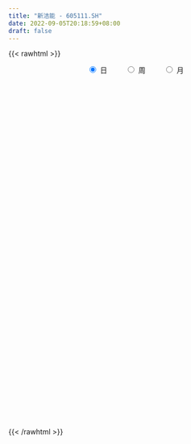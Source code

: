 ```yaml
---
title: "新洁能 - 605111.SH"
date: 2022-09-05T20:18:59+08:00
draft: false
---
```

{{< rawhtml >}}
    <div style="text-align: center">
        <label style="padding: 1rem;"><input style="margin-right: .5rem" type="radio" name="period" value="D" checked onclick="period_change(this)">日</label>
        <label style="padding: 1rem;"><input style="margin-right: .5rem" type="radio" name="period" value="W" onclick="period_change(this)">周</label>
        <label style="padding: 1rem;"><input style="margin-right: .5rem" type="radio" name="period" value="M" onclick="period_change(this)">月</label>
    </div>
    <div id="chart" style="height: 700px;"></div> 
    <script type="text/javascript">
        const D_v = [1394.27,488.64,769.06,1837.43,1156.37,618.21,731.21,958.33,4971.28,712.19,642.15,555.14,679.67,1193.16,2507.74,24984.87,192154.94,93734.03,70463.22,76057.37,78520.82,77030.81,67902.11,60033.02,26879.42,105448.86,82855.28,55763.45,65167.06,56214.68,52131.6,40008.11,42685.88,27703.66,31314.03,44266.88,72438.04,52317.55,43997.85,56283.05,46647.27,45146.89,50600.01,31939.88,34027.41,38158.31,27787.28,41816.94,41681.73,50912.57,46320.35,41807.05,40045.93,44243.85,35791.19,27702.72,24316.43,27721.51,42583.67,31237.53,39017.49,39139.09,28339.24,24911.3,34542.35,36298.87,22429.33,21358.47,30720.16,33908.38,27044.17,26778.52,37001.32,33318.74,37089.76,21669.49,30871.4,33786.0,24855.45,21185.1,17578.55,13419.21,13511.35,9724.78,22026.55,29512.26,26777.6,17967.58,23960.78,23427.24,21323.3,17468.84,36991.81,36286.02,27062.86,31422.9,26473.18,25433.39,8606.55,51497.12,39758.87,45360.55,31241.96,31078.08,29248.84,19792.16,27256.49,26368.04,14984.89,15657.85,18430.33,18170.84,18965.78,15713.01,19364.45,16198.03,9697.64,13303.78,12526.81,26720.98,21034.0,25542.21,47456.92,41028.27,45830.87,32977.58,19016.5,28496.22,36520.18,18578.74,17550.28,19080.22,19921.79,29520.76,34863.87,32954.33,16351.22,22072.7,15049.86,23015.7,31722.29,19932.21,20222.07,33677.35,19647.35,22698.38,29261.0,31121.86,28834.19,31925.53,19778.56,39087.26,23737.32,23011.34,24090.69,28945.67,26924.39,55042.44,41018.56,29563.25,32586.77,28911.82,20208.94,24400.13,34719.39,27168.0,20338.85,27751.29,37609.03,30032.56,91388.53,87650.69,99482.36,72974.07,61876.98,78638.44,65452.95,48279.03,52230.14,34341.15,62331.1,53266.55,38453.59,49119.55,58441.8,41094.39,51703.92,41802.66,48149.9,48390.64,42664.34,51501.18,47143.37,26587.09,40263.6,51674.79,50658.34,36250.16,43930.46,74725.47,63827.21,54780.17,62849.6,85462.02,61702.77,58605.01,36698.17,32968.13,35971.94,34085.28,24309.91,59315.0,49554.69,45156.25,40398.6,21543.41,25767.6,19097.2,23775.76,31789.2,24871.62,38696.97,31717.02,24526.9,23060.85,26834.49,19793.25,17954.38,14452.89,13796.2,12653.08,18434.32,26770.43,16898.82,16768.19,18087.35,12216.29,10704.0,9131.25,22423.99,16568.2,15020.2,12878.09,15269.3,49546.42,37410.27,31098.32,26175.78,15195.61,23527.74,43551.88,94298.75,56073.49,42378.6,35617.94,79055.95,52785.67,36757.49,29568.17,35213.67,44747.66,82453.42,91702.39,55811.59,70026.83,52291.61,49600.89,49955.15,46187.43,65539.55,66812.32,55063.79,51036.52,62563.27,64036.83,56424.1,58968.32,35186.43,74121.49,54129.91,32901.13,44773.54,51712.06,42080.71,30108.54,31686.26,30848.99,58440.45,48691.63,31974.67,37057.26,33426.87,25088.34,28334.1,23536.67,32479.41,24364.27,26571.48,36680.69,42195.88,29003.38,19345.89,18111.32,38712.6,28108.48,42090.23,35034.2,28171.73,24531.15,31654.33,29674.2,24379.54,38998.63,29398.2,61324.71,55812.83,46904.46,31975.16,25580.43,22510.77,41498.31,41338.85,36041.81,40294.93,29114.92,39524.71,52272.09,42128.18,32990.51,25908.36,24499.73,33955.41,26576.1,50355.82,29521.25,23437.45,74196.35,77244.79,60655.24,55777.04,37818.1,37459.09,34345.79,35779.64,47868.17,43945.36,79087.59,94954.61,79514.86,50650.57,31564.3,65513.93,82884.95,70165.78,36655.01,55375.97,48548.62,32392.36,57174.91,55326.84,35277.08,70926.27,44499.21,42831.3,31130.19,39601.05,37452.11,37023.7,38338.79,46076.43,36813.09,57324.39,49014.93,62514.86,53348.65,47513.08,48959.08,45268.25,38960.55,35519.47,53430.91,65508.34,71275.21,74250.21,53612.99,43644.1,92738.03,105374.39,83042.12,63488.13,65430.94,111652.37,94429.11,111658.13,79800.71,77700.18,93946.69,89889.51,82489.21,66180.48,63434.92,83691.23,85151.58,97650.45,124976.37,112632.35,80666.2,108506.91,97122.29,137103.73,119794.72,90035.24,102431.19,114745.79,125007.18,134936.81,93946.34,106653.38,140099.52,105423.46,124145.79,103583.89,102182.82,96891.83,92756.91,67131.09,84260.34,123155.99,200516.04,153334.3,91769.25,71070.82,73990.39,85734.86,66918.63,86107.77,62717.91,84858.72,87657.07,66135.44,45286.56,53321.01,120335.22,72987.27,73847.48,74589.84,79272.28,76901.11,97866.66,171056.5,110274.26,100487.16,77566.29,76979.15,53250.95,56645.6,71021.36,125655.84,65707.26,52859.29,36208.94,73229.39,69537.17,50495.44,50882.49,43011.2,67593.29,40430.12,35200.47,53288.67]
const D_histogram = [0.0,0.1831566952,0.4889625766,0.8749189501,1.3112216934,1.777471028,2.260800948,2.7537029978,3.2530366954,3.7585492909,4.2717971751,4.7966478078,5.3375498215,5.9003226813,6.4912901489,7.1173344831,7.7220677841,7.4377037225,6.4759627833,5.2235903626,4.771348581,3.3452176556,2.8716936341,3.092656809,3.8170710817,4.4070362434,3.8972641049,3.2718902285,2.3951687306,2.1423306053,1.6468961809,0.3094198496,-1.1922251168,-2.4677192349,-3.248180721,-3.5028467231,-2.8009909635,-2.2779573283,-0.8802750332,0.0268818231,0.3192330151,0.1738067299,0.3528070923,0.0248844066,-0.7880673409,-1.1969097653,-2.213455097,-1.9947737661,-1.4433917278,0.1760570896,-0.5687220487,-1.6439491543,-1.8878577833,-2.7008596606,-2.7981481257,-3.5202640071,-3.7859436723,-4.4896483281,-5.497357581,-6.5728197542,-6.1751961231,-5.4373139193,-5.1180821297,-4.7102192586,-3.3844238048,-3.355579716,-3.3555663045,-3.5395601374,-3.5467575574,-2.9943394522,-2.8389059794,-2.9161034761,-3.8872083703,-3.224767768,-2.0017034723,-0.9590545833,0.3839108717,0.408574194,0.061661637,-0.7458002982,-1.5311395079,-2.3032646073,-2.5746580323,-2.5810305631,-2.8924325078,-3.4391128835,-3.1535398278,-3.5104851694,-2.5292933742,-1.5144842692,-1.1346184461,0.2741437918,1.6566287392,2.7377118919,3.7679959155,4.1588399641,3.4609677822,2.3378719626,2.6604213431,3.9790581832,4.217755071,2.8154917983,0.9872285698,-1.048276054,-1.9686274044,-2.3970269403,-2.301535957,-2.667503353,-3.0932230016,-2.9762807574,-2.4821792433,-2.4171224162,-2.1951344745,-1.6204047246,-0.7846479259,-0.6652337368,-0.6134560384,-0.2894902282,-0.134162578,0.4436975684,0.4331177272,0.7699549164,2.0422279416,2.6890430691,3.5738827827,3.990509539,4.1254918777,3.8562296569,3.9541231001,3.7683063103,3.5098403257,2.9025113183,2.4833731362,1.524586594,1.4096614873,1.754988257,1.7674415498,1.5984838491,1.1359638009,0.7599904233,-0.1117374119,-0.67707436,-1.4110328051,-3.0169202181,-3.9142221849,-4.5660696442,-7.4094645662,-9.0916241707,-9.6581575476,-9.4003361943,-8.6983256768,-7.4291946945,-6.2071125783,-5.0759232584,-3.8809549071,-2.6730044102,-1.7840961172,-0.4918542645,0.27883094,0.9904559303,1.6542190641,1.8212009291,1.8260024344,1.9168300688,2.1386008821,2.0896253584,2.1265793368,2.2425170011,1.85495935,1.7843878069,2.3390696824,3.510339449,4.5334431212,5.2459131669,5.5669599157,6.3738586492,5.8725790721,5.0907475082,4.648105875,4.0254297863,4.449971122,3.6681999105,2.5465006931,1.9718382386,1.6374048622,1.1622935582,1.0596924225,0.4723971101,0.5382858353,0.2284067743,-0.4831528099,-1.3225599625,-2.2640050794,-2.7126483671,-2.4883071601,-1.9056771886,-1.3135780477,-1.061400686,-0.865877838,-0.6541524576,-1.5657087523,-1.6481162312,-0.6424338808,0.1350010458,-0.5046444739,-0.5402116606,-0.9739103605,-1.1267593411,-1.6284266496,-2.0883350187,-2.1466708846,-1.4246059888,-1.3539659982,-1.1644715408,-1.3404447133,-1.3547672203,-1.0941766383,-0.9041007165,-0.7265585317,-0.3437142144,0.0610933652,0.4053385049,0.4756744759,0.4557120465,0.0836843493,-0.4258818003,-1.1235212745,-1.4761600309,-1.560076169,-1.5703538628,-1.5699254302,-1.7123932796,-1.3401883627,-1.3427880359,-1.3205641919,-1.1054380504,-1.097250556,-1.0986338644,-1.0083511234,-0.4488717746,-0.3319909127,-0.0581889175,0.0719186153,0.136885706,0.7099673257,0.818093164,0.7185202506,0.4649063115,0.4039463491,0.6453407488,1.5949973425,2.7322208977,3.4087095281,3.5451410591,3.2429657102,3.5014061454,3.5868182149,3.2128933124,2.6686429677,1.9245740891,1.7771978906,2.5046318155,3.3817117162,3.8885536543,4.0908910728,3.7065540877,2.7875110869,2.2433201056,1.6849920938,1.8854307345,2.3953971472,2.2184017654,1.9411625056,2.7382213063,3.1446280109,3.7959092259,4.4710881347,4.451957443,4.5201040352,3.5275868722,2.5141415615,1.706006473,1.2871167672,0.6589731052,0.1640339859,-0.4611596859,-1.2069217631,-3.1638447792,-4.4318474169,-5.1946671212,-5.6726211227,-5.5639001809,-5.3127771241,-5.1540585609,-5.059403141,-5.1968047831,-5.3195708685,-5.1650766258,-4.5574352622,-3.5251394437,-2.8898753956,-2.3323433921,-1.8499959013,-1.9329811453,-1.694017353,-1.848412341,-2.300229933,-2.9669744346,-3.2385116477,-3.6108673864,-3.7327616895,-3.893372288,-3.4553266247,-3.1396040421,-2.0452167587,-1.2021637159,-0.3953613226,0.2611732137,0.537069281,0.6040120542,1.1956138548,1.3407627261,1.8457207317,1.6418645084,1.3759294605,0.6932397684,-0.5878747762,-0.425692056,-0.4576922708,-0.4185052718,-0.1954010348,0.2159681457,0.281024848,0.9105641475,1.2608618428,1.2266372589,2.1642118805,3.0722397291,3.6282624659,3.7494631144,3.865300453,3.8671674907,3.4708762558,2.6055942453,2.0473741805,1.6111227138,1.798926006,2.3237245278,2.2885677165,2.0407438337,1.3380270979,1.0144987912,1.5584883655,1.2995085237,0.8663074589,1.0045171763,0.4785550976,0.1224649933,-1.0213575318,-2.2788145643,-3.0469021682,-4.1439025701,-4.4694297129,-4.871283465,-4.9358970979,-5.1286861306,-5.2166441684,-5.0360478983,-5.0246259453,-4.8754513226,-4.8012934083,-4.0446829207,-3.0790306112,-1.6858101455,-1.0721156459,-0.4987459292,-0.0925285154,0.1431650118,-0.2806017116,-0.5083669139,-2.1598873643,-3.1795852175,-3.3322201647,-3.0827921531,-2.9352142577,-2.6023551299,-1.7992078333,-0.9205367384,0.0272401025,0.826271582,1.1787868906,1.9156700944,2.4114072866,3.0952960095,3.4304597963,3.903928804,3.8126119879,3.8254355097,3.404021348,2.8504889901,2.5110837006,2.2873255492,2.0978969131,2.1508376866,2.5426573482,2.5589492256,2.4091241729,1.7599593966,1.4302758885,1.3863354998,1.0471099857,0.8228284427,0.9076642539,1.1146388331,1.5073071036,1.7440940927,1.8661516294,2.1998466035,2.4854172795,2.5944689247,2.7082490252,2.2787017955,1.9190482835,1.2341383725,0.5182159938,0.0425661395,-0.1797906669,0.1330766529,0.8840467869,1.0832719955,0.6901888138,0.3852330783,0.4275908392,0.5197933685,0.5089460057,0.0685187522,-0.3297732576,-0.5523896402,-1.1267704353,-1.7421715946,-1.9641464334,-1.9585160166,-1.2553118979,-0.983619152,-1.0026863868,-0.9320391188,-0.8265231552,-0.962537568,-0.2444208914,0.405259972,0.692438799,0.7785336105,0.6327496332,0.1046832968,-0.1262817435,-0.3309417487,-0.2140701152,-0.3429256083,-0.502113541,-0.6446587042,-0.7742125077,-1.3184749747,-1.8920214776,-2.3410540633,-2.5408555816,-2.4545834043,-2.559352618,-2.509608642,-2.2711999952,-1.8778270506]
const D_fast = [0.0,0.2289458689,0.6569923945,1.2616785055,2.0257866722,2.9364037638,3.9849339209,5.16626172,6.4788545915,7.9240045097,9.5052016877,11.2292142723,13.1045037415,15.1423572715,17.3561472763,19.7615252314,22.2967754784,23.8718373474,24.529087104,24.582612274,25.3232076377,24.7333811262,24.9777805131,25.9719078903,27.6505899334,29.342314156,29.8068580437,29.9994567245,29.7215274091,30.0042719352,29.920561556,28.6604401871,26.8607389416,24.9683150148,23.3758083483,22.2454306655,22.2470386842,22.2005829874,23.3781965242,24.2920738362,24.664233282,24.5622586793,24.8294608147,24.5077592307,23.4977906479,22.7897207823,21.2198116763,20.9397995657,21.130333672,22.7937967618,21.9068371113,20.4206227172,19.7047496424,18.21653285,17.4197073533,15.8175254702,14.6053598869,12.7792431491,10.397194501,7.6785273892,6.5323519895,5.9109057135,4.9506169706,4.1809250271,4.6606145297,3.8505636895,3.0116855249,1.9428016577,1.0489148482,0.8527480904,0.2984550684,-0.5077682973,-2.4506752841,-2.5944266238,-1.8717881963,-1.068902953,0.3700402199,0.4968470907,0.1653499429,-0.8285620668,-1.9966861534,-3.3446274047,-4.2596853378,-4.9113155094,-5.945825581,-7.3522841775,-7.8550960788,-9.0896627128,-8.7407942612,-8.1046062235,-8.0083950119,-6.5310968261,-4.7344546938,-2.9689435681,-0.9966605657,0.433893474,0.6012632376,0.0626354086,1.0502901249,3.3636915108,4.6568271664,3.9584368433,2.3769807572,0.0794071199,-1.3331010817,-2.3607573526,-2.8406503586,-3.8734935928,-5.0725189918,-5.6996469369,-5.8260902337,-6.3653140106,-6.6921096875,-6.5224811188,-5.8828863016,-5.9297805467,-6.0313668579,-5.7797736048,-5.657986599,-4.9692020605,-4.8715024699,-4.3421765517,-2.5593465411,-1.2402706463,0.538039763,1.9522939041,3.1186492122,3.8134444057,4.8998686238,5.6561284116,6.2751225084,6.3934213306,6.5951264325,6.0174865388,6.254976804,7.0390506379,7.4933643182,7.7240275797,7.5454984817,7.35952271,6.4598605218,5.7252549838,4.6385383373,2.2784208698,0.4025633568,-1.3908015136,-6.0865625771,-10.0416282243,-13.022700988,-15.1149636834,-16.5875345851,-17.1757022764,-17.5053983048,-17.6431897994,-17.418460175,-16.8787607806,-16.4358765169,-15.2665982303,-14.4262052908,-13.4669663179,-12.3896484181,-11.7673663209,-11.3060642069,-10.7360290554,-9.9796080215,-9.5061772056,-8.937578393,-8.2610114784,-8.184829292,-7.8093038834,-6.6698545873,-4.6209999584,-2.464535506,-0.4405871686,1.2721995593,3.672562955,4.6394281459,5.1302834591,5.8496682947,6.2333496525,7.7703837687,7.9056625348,7.4205884907,7.3388855959,7.413803435,7.2292655206,7.3915874905,6.9223914556,7.1228516397,6.8700742723,6.0377264856,4.8676793424,3.3602329556,2.2334275761,1.8356919931,1.9419026674,2.2056072964,2.1924344866,2.1714878752,2.2196751411,0.9166916584,0.4222551217,1.2673290018,2.0785141899,1.3127075517,1.1420874499,0.4649111599,0.030372344,-0.8784016269,-1.8603937507,-2.4553973377,-2.0894839391,-2.357335448,-2.4589588758,-2.9700432266,-3.3230575388,-3.3360111163,-3.3719603737,-3.3760578218,-3.079142058,-2.6590611371,-2.2134813713,-2.0242267813,-1.930261199,-2.2813678089,-2.8974044086,-3.8759242014,-4.5976029656,-5.0715381459,-5.4744043054,-5.8664572304,-6.4370233997,-6.3998655734,-6.7381622556,-7.0460794596,-7.1073128307,-7.3734379753,-7.6494797497,-7.8112847896,-7.3640233845,-7.3301402507,-7.0708854849,-6.9227982982,-6.823609781,-6.0730363299,-5.7603872006,-5.6803300514,-5.8177174126,-5.7776907878,-5.3749612009,-4.0265552716,-2.2062764919,-0.6776104795,0.3451063163,0.8536723949,1.9874643665,2.9695809897,3.3988794154,3.5217898125,3.2588644563,3.5557877304,4.9093796092,6.6318874389,8.1108677905,9.3359279772,9.8782295141,9.656064285,9.6727033301,9.5356233418,10.2074196661,11.3162353656,11.6938404252,11.9018917918,13.383505919,14.5760696264,16.1763281479,17.9692790904,19.0631377594,20.2613103604,20.1506899154,19.7657799951,19.3841465249,19.2870360108,18.8236356251,18.3697050024,17.629221409,16.5817288911,13.8338446802,11.4578801882,9.3963937037,7.5002844215,6.2180303181,5.1409590939,4.0111630168,2.8409676514,1.4043648136,-0.0482939889,-1.1850689026,-1.7167863547,-1.5657753971,-1.6529801979,-1.6785340424,-1.658685527,-2.2249160573,-2.4094566032,-3.0259546764,-4.0528297517,-5.461317862,-6.542482987,-7.8175555723,-8.8726402978,-10.0065939682,-10.4323799611,-10.901558389,-10.3184752954,-9.7759631816,-9.0680011188,-8.3461732792,-7.9360098916,-7.7180641049,-6.8275588406,-6.3472192877,-5.3808310992,-5.1742211954,-5.0961738782,-5.6055536282,-7.0336368668,-6.9778771606,-7.1243004431,-7.189739762,-7.0154857838,-6.5501245668,-6.4148116525,-5.5576313162,-4.8921181602,-4.6196834293,-3.1410558376,-1.4649680567,-0.0018797035,1.0566867237,2.1388491755,3.1075080858,3.5789359149,3.3650524657,3.3186759461,3.2852051579,3.9227399516,5.0284696053,5.5654547232,5.8278167987,5.4596068374,5.3897032285,6.3233148942,6.3892121833,6.1725879832,6.5619269948,6.1556036905,5.8301298345,4.4309679264,2.6038072529,1.0739941069,-1.0589819375,-2.5018665086,-4.1215411269,-5.4201290343,-6.8950895996,-8.2872086795,-9.365624384,-10.6103589173,-11.6800471252,-12.8062125631,-13.0607728057,-12.864878149,-11.8931102196,-11.5474446315,-11.0987613971,-10.7156761121,-10.4441913319,-10.9381084833,-11.2929654141,-13.4844577055,-15.2990518632,-16.2847418515,-16.8060118782,-17.3922375472,-17.7099672019,-17.3566218636,-16.7080849533,-15.7534980868,-14.7478987118,-14.1006866805,-12.8848859531,-11.7862969393,-10.328584214,-9.1358054782,-7.6863542694,-6.8245180885,-5.8553356894,-5.4257445141,-5.2666546245,-4.9782889887,-4.6302157529,-4.2951701607,-3.7045199655,-2.6770359668,-2.0210067831,-1.5685507926,-1.7777257197,-1.7498402556,-1.4471967694,-1.5246447871,-1.5432192194,-1.2314673447,-0.7458330573,0.0236619892,0.6964725014,1.2850679455,2.1687245704,3.0756495663,3.8333184427,4.6241607995,4.7642890186,4.8843975776,4.5080222596,3.9216538793,3.45664556,3.1893410869,3.5354775699,4.5074594006,4.9775026081,4.7569666298,4.5483191638,4.6975746345,4.919725506,5.0361146446,4.6128170792,4.1320817549,3.7713679624,2.9152945584,1.8643505004,1.1513390533,0.667340466,1.0567166102,1.082504568,0.8127657365,0.6504032248,0.5492883997,0.1726395948,0.8296510486,1.580646905,2.0409354318,2.3216636458,2.3340670768,1.8321715646,1.5696360885,1.2822406461,1.3455947508,1.1310078556,0.8462915377,0.5425816984,0.219474768,-0.6544064427,-1.700958315,-2.7352544164,-3.5702698302,-4.0976435039,-4.8422508722,-5.4199090567,-5.7493004086,-5.8253842267]
const D_slow = [0.0,0.0457891738,0.1680298179,0.3867595555,0.7145649788,1.1589327358,1.7241329728,2.4125587223,3.2258178961,4.1654552188,5.2334045126,6.4325664646,7.7669539199,9.2420345903,10.8648571275,12.6441907483,14.5747076943,16.4341336249,18.0531243207,19.3590219114,20.5518590566,21.3881634705,22.1060868791,22.8792510813,23.8335188517,24.9352779126,25.9095939388,26.7275664959,27.3263586786,27.8619413299,28.2736653751,28.3510203375,28.0529640583,27.4360342496,26.6239890694,25.7482773886,25.0480296477,24.4785403156,24.2584715573,24.2651920131,24.3450002669,24.3884519494,24.4766537224,24.4828748241,24.2858579889,23.9866305475,23.4332667733,22.9345733318,22.5737253998,22.6177396722,22.47555916,22.0645718715,21.5926074256,20.9173925105,20.2178554791,19.3377894773,18.3913035592,17.2688914772,15.8945520819,14.2513471434,12.7075481126,11.3482196328,10.0686991003,8.8911442857,8.0450383345,7.2061434055,6.3672518294,5.482361795,4.5956724057,3.8470875426,3.1373610478,2.4083351788,1.4365330862,0.6303411442,0.1299152761,-0.1098483697,-0.0138706518,0.0882728967,0.1036883059,-0.0827617686,-0.4655466456,-1.0413627974,-1.6850273055,-2.3302849462,-3.0533930732,-3.9131712941,-4.701556251,-5.5791775434,-6.2115008869,-6.5901219542,-6.8737765658,-6.8052406178,-6.391083433,-5.70665546,-4.7646564812,-3.7249464901,-2.8597045446,-2.2752365539,-1.6101312182,-0.6153666724,0.4390720954,1.142945045,1.3897521874,1.1276831739,0.6355263228,0.0362695877,-0.5391144015,-1.2059902398,-1.9792959902,-2.7233661795,-3.3439109904,-3.9481915944,-4.496975213,-4.9020763942,-5.0982383756,-5.2645468099,-5.4179108195,-5.4902833765,-5.523824021,-5.4128996289,-5.3046201971,-5.112131468,-4.6015744826,-3.9293137154,-3.0358430197,-2.0382156349,-1.0068426655,-0.0427852513,0.9457455238,1.8878221013,2.7652821827,3.4909100123,4.1117532963,4.4928999448,4.8453153167,5.2840623809,5.7259227684,6.1255437306,6.4095346808,6.5995322867,6.5715979337,6.4023293437,6.0495711424,5.2953410879,4.3167855417,3.1752681306,1.3229019891,-0.9500040536,-3.3645434405,-5.7146274891,-7.8892089083,-9.7465075819,-11.2982857265,-12.5672665411,-13.5375052678,-14.2057563704,-14.6517803997,-14.7747439658,-14.7050362308,-14.4574222482,-14.0438674822,-13.5885672499,-13.1320666413,-12.6528591241,-12.1182089036,-11.595802564,-11.0641577298,-10.5035284795,-10.039788642,-9.5936916903,-9.0089242697,-8.1313394074,-6.9979786271,-5.6865003354,-4.2947603565,-2.7012956942,-1.2331509262,0.0395359509,1.2015624196,2.2079198662,3.3204126467,4.2374626243,4.8740877976,5.3670473573,5.7763985728,6.0669719624,6.331895068,6.4499943455,6.5845658044,6.6416674979,6.5208792955,6.1902393048,5.624238035,4.9460759432,4.3239991532,3.847579856,3.5191853441,3.2538351726,3.0373657131,2.8738275987,2.4824004107,2.0703713529,1.9097628827,1.9435131441,1.8173520256,1.6822991105,1.4388215204,1.1571316851,0.7500250227,0.227941268,-0.3087264531,-0.6648779503,-1.0033694499,-1.2944873351,-1.6295985134,-1.9682903185,-2.241834478,-2.4678596571,-2.6494992901,-2.7354278437,-2.7201545024,-2.6188198761,-2.4999012572,-2.3859732455,-2.3650521582,-2.4715226083,-2.7524029269,-3.1214429347,-3.5114619769,-3.9040504426,-4.2965318002,-4.7246301201,-5.0596772107,-5.3953742197,-5.7255152677,-6.0018747803,-6.2761874193,-6.5508458854,-6.8029336662,-6.9151516099,-6.998149338,-7.0126965674,-6.9947169136,-6.9604954871,-6.7830036556,-6.5784803646,-6.398850302,-6.2826237241,-6.1816371368,-6.0203019497,-5.621552614,-4.9384973896,-4.0863200076,-3.2000347428,-2.3892933153,-1.5139417789,-0.6172372252,0.1859861029,0.8531468448,1.3342903671,1.7785898398,2.4047477937,3.2501757227,4.2223141363,5.2450369045,6.1716754264,6.8685531981,7.4293832245,7.850631248,8.3219889316,8.9208382184,9.4754386598,9.9607292862,10.6452846127,11.4314416155,12.380418922,13.4981909556,14.6111803164,15.7412063252,16.6231030432,17.2516384336,17.6781400519,17.9999192437,18.1646625199,18.2056710164,18.0903810949,17.7886506542,16.9976894594,15.8897276051,14.5910608248,13.1729055442,11.781930499,10.4537362179,9.1652215777,7.9003707925,6.6011695967,5.2712768796,3.9800077231,2.8406489076,1.9593640466,1.2368951977,0.6538093497,0.1913103744,-0.291934912,-0.7154392502,-1.1775423354,-1.7525998187,-2.4943434274,-3.3039713393,-4.2066881859,-5.1398786083,-6.1132216803,-6.9770533364,-7.761954347,-8.2732585366,-8.5737994656,-8.6726397963,-8.6073464928,-8.4730791726,-8.3220761591,-8.0231726954,-7.6879820138,-7.2265518309,-6.8160857038,-6.4721033387,-6.2987933966,-6.4457620906,-6.5521851046,-6.6666081723,-6.7712344903,-6.820084749,-6.7660927125,-6.6958365005,-6.4681954637,-6.152980003,-5.8463206882,-5.3052677181,-4.5372077858,-3.6301421694,-2.6927763907,-1.7264512775,-0.7596594048,0.1080596591,0.7594582204,1.2713017656,1.674082444,2.1238139455,2.7047450775,3.2768870066,3.787072965,4.1215797395,4.3752044373,4.7648265287,5.0897036596,5.3062805243,5.5574098184,5.6770485928,5.7076648412,5.4523254582,4.8826218171,4.1208962751,3.0849206326,1.9675632043,0.7497423381,-0.4842319364,-1.766403469,-3.0705645111,-4.3295764857,-5.585732972,-6.8045958027,-8.0049191547,-9.0160898849,-9.7858475377,-10.2073000741,-10.4753289856,-10.6000154679,-10.6231475967,-10.5873563438,-10.6575067717,-10.7845985002,-11.3245703412,-12.1194666456,-12.9525216868,-13.7232197251,-14.4570232895,-15.107612072,-15.5574140303,-15.7875482149,-15.7807381893,-15.5741702938,-15.2794735711,-14.8005560475,-14.1977042259,-13.4238802235,-12.5662652744,-11.5902830734,-10.6371300764,-9.680771199,-8.829765862,-8.1171436145,-7.4893726894,-6.9175413021,-6.3930670738,-5.8553576521,-5.2196933151,-4.5799560087,-3.9776749654,-3.5376851163,-3.1801161442,-2.8335322692,-2.5717547728,-2.3660476621,-2.1391315986,-1.8604718904,-1.4836451145,-1.0476215913,-0.5810836839,-0.0311220331,0.5902322868,1.238849518,1.9159117743,2.4855872231,2.965349294,3.2738838871,3.4034378856,3.4140794205,3.3691317537,3.402400917,3.6234126137,3.8942306126,4.066777816,4.1630860856,4.2699837954,4.3999321375,4.5271686389,4.544298327,4.4618550126,4.3237576025,4.0420649937,3.606522095,3.1154854867,2.6258564826,2.3120285081,2.0661237201,1.8154521234,1.5824423436,1.3758115548,1.1351771628,1.07407194,1.175386933,1.3484966328,1.5431300354,1.7013174437,1.7274882678,1.695917832,1.6131823948,1.559664866,1.4739334639,1.3484050787,1.1872404026,0.9936872757,0.664068532,0.1910631626,-0.3942003532,-1.0294142486,-1.6430600997,-2.2828982542,-2.9103004147,-3.4781004135,-3.9475571761]
const D_data = [['2020-09-28', 28.67, 28.67, 28.67, 28.67],['2020-09-29', 31.54, 31.54, 31.54, 31.54],['2020-09-30', 34.69, 34.69, 34.69, 34.69],['2020-10-09', 38.16, 38.16, 38.16, 38.16],['2020-10-12', 41.98, 41.98, 41.98, 41.98],['2020-10-13', 46.18, 46.18, 46.18, 46.18],['2020-10-14', 50.8, 50.8, 50.8, 50.8],['2020-10-15', 55.88, 55.88, 55.88, 55.88],['2020-10-16', 61.47, 61.47, 61.47, 61.47],['2020-10-19', 67.62, 67.62, 67.62, 67.62],['2020-10-20', 74.38, 74.38, 74.38, 74.38],['2020-10-21', 81.82, 81.82, 81.82, 81.82],['2020-10-22', 90.0, 90.0, 90.0, 90.0],['2020-10-23', 99.0, 99.0, 99.0, 99.0],['2020-10-26', 108.9, 108.9, 108.9, 108.9],['2020-10-27', 119.79, 119.79, 119.79, 119.79],['2020-10-28', 125.22, 130.77, 113.0, 131.77],['2020-10-29', 127.55, 128.8, 122.57, 130.8],['2020-10-30', 131.04, 124.98, 122.82, 131.49],['2020-11-02', 123.0, 122.7, 114.0, 124.22],['2020-11-03', 128.0, 134.97, 125.4, 134.97],['2020-11-04', 138.0, 123.92, 123.9, 138.0],['2020-11-05', 129.62, 136.31, 128.88, 136.31],['2020-11-06', 136.0, 149.94, 132.0, 149.94],['2020-11-09', 159.93, 164.93, 159.0, 164.93],['2020-11-10', 181.42, 173.6, 167.5, 181.42],['2020-11-11', 171.5, 167.0, 160.33, 181.0],['2020-11-12', 164.99, 169.11, 156.26, 169.96],['2020-11-13', 164.12, 168.02, 161.0, 183.0],['2020-11-16', 163.91, 178.54, 163.91, 182.88],['2020-11-17', 175.94, 179.0, 165.1, 181.99],['2020-11-18', 175.0, 168.3, 168.0, 180.66],['2020-11-19', 161.92, 162.21, 158.0, 169.75],['2020-11-20', 160.3, 160.0, 157.0, 163.5],['2020-11-23', 159.65, 162.19, 156.41, 166.66],['2020-11-24', 160.26, 167.0, 160.06, 176.0],['2020-11-25', 168.02, 181.3, 165.0, 183.7],['2020-11-26', 178.0, 183.88, 175.6, 192.57],['2020-11-27', 185.0, 202.27, 181.05, 202.27],['2020-11-30', 207.0, 205.5, 197.81, 217.69],['2020-12-01', 202.2, 204.66, 200.0, 215.0],['2020-12-02', 203.0, 203.25, 199.01, 210.5],['2020-12-03', 200.0, 211.11, 196.0, 217.0],['2020-12-04', 206.59, 208.0, 201.8, 212.5],['2020-12-07', 215.0, 202.0, 202.0, 218.0],['2020-12-08', 199.45, 206.4, 193.0, 208.02],['2020-12-09', 202.5, 196.93, 196.51, 206.38],['2020-12-10', 196.5, 211.87, 196.5, 212.0],['2020-12-11', 209.0, 220.0, 205.8, 220.0],['2020-12-14', 219.0, 242.0, 213.0, 242.0],['2020-12-15', 237.07, 217.8, 217.8, 242.69],['2020-12-16', 210.0, 211.01, 197.0, 214.8],['2020-12-17', 207.81, 219.55, 205.28, 228.78],['2020-12-18', 219.0, 210.74, 207.77, 224.97],['2020-12-21', 205.5, 217.97, 205.3, 220.0],['2020-12-22', 216.89, 208.2, 208.0, 217.97],['2020-12-23', 206.5, 211.0, 203.0, 214.5],['2020-12-24', 210.0, 202.1, 198.02, 211.93],['2020-12-25', 200.94, 192.0, 181.89, 200.94],['2020-12-28', 188.19, 182.8, 179.33, 191.92],['2020-12-29', 183.3, 196.23, 183.0, 198.5],['2020-12-30', 191.28, 200.63, 186.9, 207.92],['2020-12-31', 201.07, 195.54, 193.0, 205.88],['2021-01-04', 192.17, 196.03, 189.1, 199.37],['2021-01-05', 197.0, 210.2, 195.0, 212.0],['2021-01-06', 208.86, 196.0, 194.0, 209.83],['2021-01-07', 193.0, 193.99, 186.0, 194.18],['2021-01-08', 192.3, 189.26, 187.0, 198.0],['2021-01-11', 187.5, 188.83, 186.35, 193.27],['2021-01-12', 185.5, 195.3, 180.46, 197.5],['2021-01-13', 192.97, 190.4, 187.11, 195.38],['2021-01-14', 188.62, 185.78, 185.5, 195.38],['2021-01-15', 182.0, 169.27, 167.2, 182.03],['2021-01-18', 168.94, 186.2, 165.33, 186.2],['2021-01-19', 190.49, 196.3, 187.5, 203.8],['2021-01-20', 198.98, 199.0, 195.16, 203.89],['2021-01-21', 199.05, 209.0, 196.2, 212.5],['2021-01-22', 207.16, 196.51, 193.0, 210.0],['2021-01-25', 190.0, 191.18, 185.05, 194.86],['2021-01-26', 190.3, 182.0, 181.34, 193.3],['2021-01-27', 181.12, 177.0, 174.06, 183.99],['2021-01-28', 173.96, 171.29, 171.21, 180.0],['2021-01-29', 173.49, 172.58, 168.21, 175.0],['2021-02-01', 171.0, 172.79, 169.2, 173.98],['2021-02-02', 173.79, 165.52, 165.5, 174.0],['2021-02-03', 164.65, 157.2, 152.89, 165.2],['2021-02-04', 155.0, 163.66, 150.08, 163.66],['2021-02-05', 159.98, 152.0, 151.99, 162.0],['2021-02-08', 152.7, 167.2, 150.0, 167.2],['2021-02-09', 168.78, 170.5, 166.3, 173.88],['2021-02-10', 172.74, 164.3, 163.5, 173.0],['2021-02-18', 170.0, 180.73, 169.5, 180.73],['2021-02-19', 186.12, 187.81, 180.68, 189.0],['2021-02-22', 184.0, 191.62, 182.89, 205.31],['2021-02-23', 189.0, 198.58, 185.0, 200.0],['2021-02-24', 195.86, 197.0, 194.69, 209.9],['2021-02-25', 192.0, 185.11, 184.0, 196.0],['2021-02-26', 181.13, 176.8, 174.01, 188.88],['2021-03-01', 180.6, 194.48, 180.6, 194.48],['2021-03-02', 204.05, 213.93, 201.05, 213.93],['2021-03-03', 210.69, 207.9, 200.18, 214.87],['2021-03-04', 207.0, 187.11, 187.11, 214.97],['2021-03-05', 175.0, 174.71, 172.0, 178.85],['2021-03-08', 177.0, 161.78, 158.21, 177.8],['2021-03-09', 159.72, 166.65, 155.09, 173.58],['2021-03-10', 169.21, 167.45, 165.0, 172.97],['2021-03-11', 165.0, 171.19, 161.1, 174.65],['2021-03-12', 169.0, 162.55, 161.49, 169.0],['2021-03-15', 156.97, 157.11, 154.1, 160.5],['2021-03-16', 159.5, 160.3, 154.55, 164.1],['2021-03-17', 157.31, 164.06, 157.01, 170.0],['2021-03-18', 164.0, 157.71, 156.98, 164.0],['2021-03-19', 153.94, 158.0, 152.5, 163.88],['2021-03-22', 161.0, 162.38, 158.2, 165.61],['2021-03-23', 161.86, 167.8, 159.0, 168.5],['2021-03-24', 164.0, 160.09, 158.2, 164.51],['2021-03-25', 158.0, 158.43, 156.8, 162.15],['2021-03-26', 159.5, 161.72, 158.43, 164.45],['2021-03-29', 162.5, 159.95, 158.6, 164.94],['2021-03-30', 159.0, 166.58, 158.0, 175.39],['2021-03-31', 162.59, 160.33, 158.58, 164.3],['2021-04-01', 160.34, 165.31, 160.33, 169.36],['2021-04-02', 170.0, 181.84, 170.0, 181.84],['2021-04-06', 185.78, 180.5, 178.51, 187.89],['2021-04-07', 187.97, 189.66, 183.14, 193.5],['2021-04-08', 185.81, 190.0, 184.5, 195.5],['2021-04-09', 189.1, 191.01, 189.01, 195.88],['2021-04-12', 190.18, 188.71, 187.53, 202.06],['2021-04-13', 187.93, 196.05, 183.5, 202.0],['2021-04-14', 195.66, 195.56, 193.03, 198.78],['2021-04-15', 194.0, 196.7, 189.0, 198.0],['2021-04-16', 198.98, 193.0, 190.9, 201.07],['2021-04-19', 191.0, 195.28, 190.57, 196.6],['2021-04-20', 192.59, 187.0, 185.18, 194.28],['2021-04-21', 186.22, 196.51, 185.93, 197.65],['2021-04-22', 197.5, 204.9, 196.51, 214.4],['2021-04-23', 203.88, 203.9, 202.48, 208.27],['2021-04-26', 206.1, 203.4, 203.2, 213.2],['2021-04-27', 202.09, 200.0, 199.01, 206.89],['2021-04-28', 203.0, 200.5, 196.08, 205.7],['2021-04-29', 198.74, 192.1, 189.2, 206.8],['2021-04-30', 191.72, 192.65, 190.85, 195.48],['2021-05-06', 192.55, 187.06, 183.5, 192.57],['2021-05-07', 187.0, 168.81, 168.7, 189.37],['2021-05-10', 168.98, 168.8, 165.01, 173.0],['2021-05-11', 166.3, 164.8, 163.21, 169.7],['2021-05-12', 118.12, 123.35, 115.52, 124.5],['2021-05-13', 120.33, 119.02, 118.0, 122.18],['2021-05-14', 120.1, 119.06, 115.87, 120.87],['2021-05-17', 120.0, 120.25, 119.06, 122.95],['2021-05-18', 118.5, 120.18, 118.0, 121.88],['2021-05-19', 120.18, 124.9, 119.61, 126.03],['2021-05-20', 123.97, 124.09, 123.1, 126.66],['2021-05-21', 125.53, 123.1, 121.9, 125.53],['2021-05-24', 121.99, 124.75, 119.23, 125.45],['2021-05-25', 125.79, 126.82, 124.11, 128.0],['2021-05-26', 126.82, 124.66, 124.55, 130.5],['2021-05-27', 124.63, 132.62, 123.51, 137.0],['2021-05-28', 130.62, 129.49, 128.51, 132.7],['2021-05-31', 131.33, 131.2, 130.29, 134.1],['2021-06-01', 130.23, 133.36, 129.1, 135.6],['2021-06-02', 132.12, 128.81, 127.6, 133.99],['2021-06-03', 128.68, 126.8, 126.8, 129.78],['2021-06-04', 126.2, 127.8, 125.3, 129.48],['2021-06-07', 130.56, 130.15, 128.6, 133.2],['2021-06-08', 130.18, 127.23, 126.39, 132.0],['2021-06-09', 126.96, 128.35, 126.0, 129.5],['2021-06-10', 127.98, 129.97, 126.25, 130.45],['2021-06-11', 129.5, 123.1, 123.0, 129.9],['2021-06-15', 122.23, 125.89, 122.0, 127.99],['2021-06-16', 127.98, 135.37, 127.98, 138.48],['2021-06-17', 132.9, 148.91, 131.7, 148.91],['2021-06-18', 153.41, 155.16, 152.7, 161.99],['2021-06-21', 159.53, 159.0, 156.0, 165.0],['2021-06-22', 159.0, 160.53, 154.0, 162.71],['2021-06-23', 159.46, 173.98, 158.13, 176.58],['2021-06-24', 170.0, 163.05, 159.0, 170.0],['2021-06-25', 161.48, 160.37, 154.7, 164.48],['2021-06-28', 160.5, 165.3, 160.5, 169.74],['2021-06-29', 162.63, 163.88, 161.62, 169.59],['2021-06-30', 168.25, 180.27, 165.99, 180.27],['2021-07-01', 180.27, 167.98, 167.0, 180.54],['2021-07-02', 164.0, 161.7, 160.01, 168.77],['2021-07-05', 168.0, 166.5, 160.02, 168.2],['2021-07-06', 166.5, 169.29, 160.6, 174.55],['2021-07-07', 164.95, 167.3, 162.0, 169.3],['2021-07-08', 165.88, 172.18, 165.88, 177.95],['2021-07-09', 169.0, 165.76, 161.0, 170.95],['2021-07-12', 165.72, 173.87, 163.0, 176.8],['2021-07-13', 178.0, 169.75, 166.0, 182.0],['2021-07-14', 165.99, 162.78, 161.03, 168.32],['2021-07-15', 160.8, 157.15, 153.5, 160.83],['2021-07-16', 155.68, 150.44, 150.44, 159.18],['2021-07-19', 148.0, 151.6, 145.5, 153.41],['2021-07-20', 150.12, 158.0, 148.5, 158.95],['2021-07-21', 157.0, 163.5, 156.15, 168.9],['2021-07-22', 163.5, 166.04, 160.05, 168.0],['2021-07-23', 166.9, 163.6, 162.22, 168.5],['2021-07-26', 163.2, 163.78, 154.0, 171.55],['2021-07-27', 165.26, 164.9, 162.18, 176.76],['2021-07-28', 156.4, 148.41, 148.41, 159.0],['2021-07-29', 150.75, 155.14, 148.5, 158.3],['2021-07-30', 153.5, 170.65, 153.5, 170.65],['2021-08-02', 178.0, 172.7, 166.66, 179.99],['2021-08-03', 173.31, 155.43, 155.43, 174.76],['2021-08-04', 151.0, 161.0, 150.68, 161.21],['2021-08-05', 157.04, 154.35, 152.0, 160.0],['2021-08-06', 158.0, 155.62, 151.38, 159.0],['2021-08-09', 151.99, 148.5, 144.56, 151.99],['2021-08-10', 146.2, 144.99, 140.6, 149.6],['2021-08-11', 144.0, 146.91, 143.01, 146.91],['2021-08-12', 146.3, 156.99, 145.66, 160.58],['2021-08-13', 156.0, 149.74, 149.0, 159.89],['2021-08-16', 149.85, 150.76, 140.62, 151.61],['2021-08-17', 149.0, 145.0, 141.88, 149.0],['2021-08-18', 144.9, 145.17, 143.55, 146.9],['2021-08-19', 145.0, 148.0, 143.81, 148.81],['2021-08-20', 147.68, 147.2, 144.55, 152.21],['2021-08-23', 146.0, 147.02, 144.51, 148.75],['2021-08-24', 147.0, 150.3, 143.6, 153.87],['2021-08-25', 150.3, 152.21, 147.28, 153.5],['2021-08-26', 156.0, 153.29, 152.21, 159.93],['2021-08-27', 149.0, 150.97, 145.28, 152.66],['2021-08-30', 150.97, 150.0, 146.0, 152.96],['2021-08-31', 147.7, 144.4, 141.0, 148.0],['2021-09-01', 142.98, 139.8, 132.18, 142.98],['2021-09-02', 136.81, 133.17, 132.46, 138.99],['2021-09-03', 133.0, 133.18, 128.3, 136.37],['2021-09-06', 131.47, 133.67, 129.08, 135.8],['2021-09-07', 132.98, 132.55, 131.8, 136.0],['2021-09-08', 132.55, 130.81, 130.1, 133.5],['2021-09-09', 130.01, 126.67, 126.55, 130.49],['2021-09-10', 127.0, 131.82, 125.4, 133.93],['2021-09-13', 129.5, 126.3, 125.8, 129.5],['2021-09-14', 124.98, 124.8, 124.2, 128.79],['2021-09-15', 124.8, 126.05, 121.22, 127.38],['2021-09-16', 125.0, 122.3, 122.3, 126.03],['2021-09-17', 121.6, 120.4, 118.49, 123.9],['2021-09-22', 118.99, 119.99, 118.21, 121.62],['2021-09-23', 121.2, 126.07, 118.98, 128.35],['2021-09-24', 124.0, 121.05, 120.0, 125.8],['2021-09-27', 119.71, 122.92, 119.71, 124.98],['2021-09-28', 122.9, 121.22, 120.25, 125.4],['2021-09-29', 120.01, 120.02, 118.6, 121.95],['2021-09-30', 119.98, 127.48, 118.4, 128.58],['2021-10-08', 127.58, 123.16, 122.66, 130.5],['2021-10-11', 123.16, 120.27, 118.97, 125.01],['2021-10-12', 120.28, 116.95, 113.72, 121.66],['2021-10-13', 115.1, 117.97, 115.1, 118.18],['2021-10-14', 117.93, 121.8, 116.8, 122.88],['2021-10-15', 121.7, 133.98, 121.7, 133.98],['2021-10-18', 136.0, 142.98, 132.33, 147.0],['2021-10-19', 141.46, 143.95, 138.01, 144.44],['2021-10-20', 143.49, 141.66, 137.77, 147.51],['2021-10-21', 141.4, 138.04, 135.9, 141.59],['2021-10-22', 143.9, 147.38, 138.15, 149.5],['2021-10-25', 145.0, 148.84, 142.13, 150.97],['2021-10-26', 149.0, 145.0, 144.2, 151.5],['2021-10-27', 145.0, 142.81, 140.71, 145.88],['2021-10-28', 142.33, 138.81, 138.0, 144.4],['2021-10-29', 139.41, 145.58, 139.0, 146.66],['2021-11-01', 145.99, 160.14, 145.02, 160.14],['2021-11-02', 162.18, 169.14, 159.7, 173.6],['2021-11-03', 173.36, 171.71, 167.39, 175.5],['2021-11-04', 171.75, 173.7, 171.01, 182.96],['2021-11-05', 176.7, 169.8, 169.0, 179.0],['2021-11-08', 167.2, 163.1, 160.2, 168.85],['2021-11-09', 163.23, 166.87, 162.1, 170.05],['2021-11-10', 164.0, 166.37, 164.0, 172.05],['2021-11-11', 165.94, 177.5, 165.94, 181.18],['2021-11-12', 177.5, 186.26, 175.15, 193.66],['2021-11-15', 183.5, 181.72, 175.72, 186.9],['2021-11-16', 180.83, 182.29, 180.1, 193.49],['2021-11-17', 180.02, 200.52, 179.0, 200.52],['2021-11-18', 195.0, 202.83, 195.0, 214.48],['2021-11-19', 202.67, 213.26, 201.17, 216.27],['2021-11-22', 212.14, 222.33, 205.3, 225.55],['2021-11-23', 220.0, 221.0, 216.62, 226.98],['2021-11-24', 220.14, 228.0, 219.99, 243.1],['2021-11-25', 225.34, 217.74, 215.3, 226.21],['2021-11-26', 219.5, 216.88, 215.94, 221.2],['2021-11-29', 216.0, 218.7, 213.88, 225.52],['2021-11-30', 218.7, 224.0, 213.0, 230.97],['2021-12-01', 224.02, 221.9, 218.5, 233.99],['2021-12-02', 220.26, 223.45, 219.68, 228.37],['2021-12-03', 223.8, 221.25, 219.8, 228.86],['2021-12-06', 218.32, 217.91, 215.28, 224.2],['2021-12-07', 217.31, 196.12, 196.12, 220.5],['2021-12-08', 195.9, 195.3, 193.3, 197.84],['2021-12-09', 195.66, 194.43, 192.17, 196.78],['2021-12-10', 196.15, 192.25, 187.5, 196.3],['2021-12-13', 190.48, 195.87, 188.8, 196.0],['2021-12-14', 194.0, 195.85, 190.2, 199.0],['2021-12-15', 195.0, 193.0, 191.48, 201.82],['2021-12-16', 195.86, 190.0, 188.07, 196.8],['2021-12-17', 189.34, 183.89, 183.01, 189.34],['2021-12-20', 182.5, 179.99, 179.2, 186.44],['2021-12-21', 180.3, 180.0, 175.72, 182.56],['2021-12-22', 182.0, 184.33, 178.47, 186.46],['2021-12-23', 183.9, 191.2, 181.6, 192.12],['2021-12-24', 190.11, 188.4, 186.86, 196.11],['2021-12-27', 186.01, 188.7, 186.0, 193.89],['2021-12-28', 190.0, 188.96, 183.5, 190.0],['2021-12-29', 187.82, 181.43, 177.44, 188.49],['2021-12-30', 180.5, 184.36, 180.0, 187.38],['2021-12-31', 184.3, 178.1, 172.5, 184.32],['2022-01-04', 176.0, 170.85, 165.41, 178.8],['2022-01-05', 170.52, 162.7, 162.0, 171.86],['2022-01-06', 162.7, 162.2, 160.5, 164.9],['2022-01-07', 162.38, 155.9, 155.0, 163.67],['2022-01-10', 155.92, 154.08, 152.01, 155.95],['2022-01-11', 155.5, 148.96, 148.7, 155.69],['2022-01-12', 152.16, 153.33, 148.02, 155.0],['2022-01-13', 154.11, 150.14, 147.35, 154.49],['2022-01-14', 149.33, 160.5, 148.85, 160.5],['2022-01-17', 159.67, 160.1, 156.0, 163.66],['2022-01-18', 160.0, 162.25, 157.01, 167.52],['2022-01-19', 160.35, 163.05, 158.36, 163.99],['2022-01-20', 161.35, 159.91, 158.03, 164.61],['2022-01-21', 157.25, 157.48, 155.0, 160.8],['2022-01-24', 157.98, 165.4, 157.46, 168.85],['2022-01-25', 165.0, 161.7, 161.3, 170.32],['2022-01-26', 163.45, 168.19, 156.75, 168.67],['2022-01-27', 167.0, 160.52, 160.01, 172.8],['2022-01-28', 161.58, 158.73, 157.0, 165.0],['2022-02-07', 162.0, 150.85, 149.58, 164.12],['2022-02-08', 148.7, 137.15, 135.77, 148.7],['2022-02-09', 140.0, 150.87, 139.0, 150.87],['2022-02-10', 153.0, 147.49, 144.07, 153.0],['2022-02-11', 145.0, 147.09, 144.22, 151.73],['2022-02-14', 144.0, 148.89, 143.0, 151.5],['2022-02-15', 149.51, 152.01, 148.77, 154.9],['2022-02-16', 152.01, 148.2, 146.88, 154.0],['2022-02-17', 147.2, 156.7, 145.6, 160.47],['2022-02-18', 153.53, 155.83, 153.0, 159.59],['2022-02-21', 154.5, 152.01, 150.88, 155.61],['2022-02-22', 150.88, 167.21, 149.03, 167.21],['2022-02-23', 165.51, 173.25, 164.02, 176.58],['2022-02-24', 170.9, 174.92, 168.25, 176.65],['2022-02-25', 180.59, 173.82, 171.9, 182.96],['2022-02-28', 172.4, 177.14, 172.0, 177.98],['2022-03-01', 178.68, 178.96, 175.08, 181.13],['2022-03-02', 176.5, 175.8, 169.69, 176.5],['2022-03-03', 175.78, 169.0, 167.21, 176.98],['2022-03-04', 165.0, 171.0, 163.91, 176.65],['2022-03-07', 168.88, 171.51, 167.5, 174.96],['2022-03-08', 172.0, 180.3, 172.0, 188.08],['2022-03-09', 181.5, 188.46, 175.0, 188.7],['2022-03-10', 194.0, 185.05, 183.5, 196.8],['2022-03-11', 179.01, 183.86, 178.02, 186.58],['2022-03-14', 181.0, 177.5, 175.67, 182.8],['2022-03-15', 174.0, 181.02, 173.0, 188.8],['2022-03-16', 185.99, 194.18, 175.4, 196.8],['2022-03-17', 196.13, 186.74, 186.08, 198.1],['2022-03-18', 184.3, 184.29, 182.28, 190.0],['2022-03-21', 182.34, 192.18, 180.01, 193.56],['2022-03-22', 187.88, 184.2, 181.8, 188.28],['2022-03-23', 183.6, 184.99, 180.7, 186.0],['2022-03-24', 181.52, 171.48, 170.36, 181.6],['2022-03-25', 172.0, 162.95, 162.91, 175.18],['2022-03-28', 159.0, 162.09, 157.88, 165.0],['2022-03-29', 159.16, 150.53, 148.02, 161.88],['2022-03-30', 152.97, 153.24, 151.58, 156.84],['2022-03-31', 151.3, 146.75, 146.0, 151.49],['2022-04-01', 145.75, 145.79, 143.94, 148.95],['2022-04-06', 144.49, 139.28, 138.33, 144.49],['2022-04-07', 139.28, 135.33, 135.2, 141.37],['2022-04-08', 136.72, 134.3, 131.85, 138.5],['2022-04-11', 131.19, 127.95, 127.01, 133.0],['2022-04-12', 128.44, 125.25, 122.0, 129.5],['2022-04-13', 123.74, 119.97, 118.85, 123.74],['2022-04-14', 122.36, 126.01, 119.68, 129.5],['2022-04-15', 123.0, 129.1, 122.2, 130.5],['2022-04-18', 129.1, 137.52, 127.23, 138.05],['2022-04-19', 135.88, 130.61, 129.0, 137.0],['2022-04-20', 130.0, 131.19, 128.05, 133.88],['2022-04-21', 128.89, 130.0, 128.5, 136.89],['2022-04-22', 128.0, 128.11, 125.0, 133.9],['2022-04-25', 124.23, 117.76, 117.51, 127.0],['2022-04-26', 119.15, 116.6, 115.01, 121.49],['2022-04-27', 81.02, 91.0, 79.97, 91.17],['2022-04-28', 88.6, 87.85, 86.5, 90.88],['2022-04-29', 89.6, 91.13, 87.38, 92.25],['2022-05-05', 90.23, 91.95, 89.5, 96.45],['2022-05-06', 88.9, 87.32, 86.91, 90.15],['2022-05-09', 86.32, 86.61, 86.05, 89.93],['2022-05-10', 84.9, 91.63, 84.56, 94.0],['2022-05-11', 92.0, 93.81, 91.66, 98.0],['2022-05-12', 92.98, 97.02, 92.4, 99.8],['2022-05-13', 97.37, 98.0, 94.3, 98.5],['2022-05-16', 98.1, 94.13, 93.86, 98.98],['2022-05-17', 94.63, 101.0, 93.11, 103.2],['2022-05-18', 101.0, 100.99, 100.22, 104.1],['2022-05-19', 98.23, 106.79, 97.55, 107.1],['2022-05-20', 106.0, 105.95, 103.61, 107.8],['2022-05-23', 106.5, 111.1, 105.13, 111.49],['2022-05-24', 110.0, 106.57, 106.5, 115.21],['2022-05-25', 106.4, 109.28, 101.72, 109.95],['2022-05-26', 107.0, 104.31, 102.2, 107.64],['2022-05-27', 105.0, 101.31, 100.05, 106.88],['2022-05-30', 101.51, 102.61, 100.28, 104.87],['2022-05-31', 103.0, 103.43, 99.69, 103.99],['2022-06-01', 103.35, 103.55, 102.5, 107.6],['2022-06-02', 103.0, 107.05, 102.03, 107.55],['2022-06-06', 107.0, 113.6, 106.02, 113.9],['2022-06-07', 116.9, 111.35, 109.0, 117.0],['2022-06-08', 110.03, 110.29, 108.0, 114.05],['2022-06-09', 109.5, 103.0, 101.81, 109.82],['2022-06-10', 102.1, 105.15, 101.81, 106.5],['2022-06-13', 103.71, 108.42, 103.5, 111.5],['2022-06-14', 106.25, 104.27, 100.41, 107.49],['2022-06-15', 103.5, 104.58, 103.01, 108.5],['2022-06-16', 104.28, 108.45, 104.28, 110.77],['2022-06-17', 106.55, 111.3, 105.01, 112.9],['2022-06-20', 112.7, 116.07, 111.51, 118.77],['2022-06-21', 115.1, 116.95, 115.1, 123.3],['2022-06-22', 116.01, 117.82, 114.14, 120.0],['2022-06-23', 117.66, 123.3, 117.54, 123.75],['2022-06-24', 125.0, 126.3, 125.0, 134.99],['2022-06-27', 126.99, 127.33, 124.6, 129.7],['2022-06-28', 126.0, 130.35, 119.0, 130.49],['2022-06-29', 128.5, 125.0, 125.0, 132.28],['2022-06-30', 124.8, 125.81, 122.3, 127.7],['2022-07-01', 126.26, 120.61, 119.96, 128.38],['2022-07-04', 118.0, 117.6, 113.95, 118.59],['2022-07-05', 117.21, 118.09, 115.2, 120.49],['2022-07-06', 116.95, 119.8, 116.9, 122.83],['2022-07-07', 120.41, 127.22, 119.18, 128.43],['2022-07-08', 130.5, 136.51, 130.5, 139.94],['2022-07-11', 135.0, 133.5, 129.88, 139.98],['2022-07-12', 133.2, 126.83, 126.67, 134.9],['2022-07-13', 127.13, 127.06, 122.69, 128.61],['2022-07-14', 127.08, 131.63, 126.5, 133.51],['2022-07-15', 130.01, 133.62, 128.62, 139.02],['2022-07-18', 133.0, 133.6, 128.86, 135.5],['2022-07-19', 133.33, 127.87, 126.45, 135.58],['2022-07-20', 128.61, 126.66, 126.6, 130.61],['2022-07-21', 127.0, 127.45, 125.0, 132.35],['2022-07-22', 127.99, 120.8, 119.9, 128.65],['2022-07-25', 119.62, 116.45, 115.98, 121.5],['2022-07-26', 116.5, 118.1, 115.12, 118.19],['2022-07-27', 118.0, 119.2, 116.58, 119.33],['2022-07-28', 121.3, 128.93, 121.1, 130.49],['2022-07-29', 128.0, 125.58, 124.01, 128.92],['2022-08-01', 124.0, 122.1, 119.33, 126.33],['2022-08-02', 120.2, 122.83, 119.3, 126.6],['2022-08-03', 124.9, 123.25, 121.02, 126.88],['2022-08-04', 122.66, 119.6, 118.6, 123.6],['2022-08-05', 123.0, 131.56, 122.7, 131.56],['2022-08-08', 136.0, 134.64, 129.19, 136.88],['2022-08-09', 134.64, 133.26, 127.7, 134.8],['2022-08-10', 130.19, 132.55, 129.5, 138.94],['2022-08-11', 134.34, 130.28, 129.21, 134.7],['2022-08-12', 129.7, 124.2, 124.16, 130.88],['2022-08-15', 124.33, 126.1, 122.0, 126.1],['2022-08-16', 126.1, 125.3, 123.7, 127.2],['2022-08-17', 125.0, 129.1, 124.18, 129.1],['2022-08-18', 126.45, 125.98, 121.0, 127.0],['2022-08-19', 125.0, 124.68, 124.36, 130.16],['2022-08-22', 123.0, 123.79, 121.3, 125.74],['2022-08-23', 122.6, 122.8, 122.55, 124.5],['2022-08-24', 122.9, 115.05, 114.71, 123.54],['2022-08-25', 115.0, 110.42, 108.85, 116.26],['2022-08-26', 112.0, 107.49, 107.09, 112.8],['2022-08-29', 104.7, 106.79, 103.3, 108.86],['2022-08-30', 106.56, 107.87, 105.98, 109.08],['2022-08-31', 107.05, 103.13, 101.38, 107.59],['2022-09-01', 103.66, 102.51, 102.0, 105.46],['2022-09-02', 103.23, 103.28, 101.24, 104.2],['2022-09-05', 102.5, 104.74, 100.4, 105.99]]
const W_v = [2651.97,1837.43,8435.4,3782.31,383844.7999999999,359544.13,336114.07,218743.93,244334.35,230617.1,183471.67,223329.75,158115.52,137733.35,139540.32,155452.55,156735.39,90549.66,106008.77,68711.32,54460.65,146678.35,176465.05,133743.61,86209.69,74276.91,133280.92,138853.22,120225.64,133611.97,111792.76,53899.42,131562.78,137540.01,176021.75,135670.91,147586.56,308554.14,327221.47,240622.53,242162.32,237849.43,205433.98,300112.91,275436.1,203236.82,151963.06,150850.57,112169.87,86106.92,74674.65,48123.44,92714.01,37410.27,139549.33,307424.73,199072.66,352285.84,278095.34,289124.51,255307.28,200361.11,207013.0,142865.39,158815.7,146368.52,119391.41,183775.28,182783.65,188288.82,192823.85,164908.31,291310.87,193270.79,348152.99,286783.97,248818.7,224664.05,114076.86,227567.63,257603.92,264694.48,127863.2,388286.77,462971.26,410206.07,329928.18,523904.1199999999,564110.67,600643.23,532227.79,567820.37,475899.62,388260.1,358065.5,402477.37,536363.36,372281.01,282330.23,237117.57,53288.67]
const W_histogram = [0.0,0.2214472934,1.8357225542,5.1416756211,8.5858231052,11.8513774258,14.3677300442,14.5841981993,16.523945686,17.0725676533,17.0817243425,15.3565784,11.9948479665,9.1780844092,6.2029467628,2.3954269959,1.2744313188,-1.3723932037,-4.6199096359,-5.9648334471,-5.3177548608,-5.6469142081,-5.9885814813,-6.9491724033,-7.7458459231,-7.852589819,-6.4567961741,-4.8764979913,-3.7104940815,-2.2882132962,-2.1882073919,-3.7206972613,-7.8411036514,-9.9169438707,-10.4298964186,-10.4282463119,-10.2724628175,-7.6588875874,-5.3378721643,-3.5573454695,-2.026594658,-1.9648103238,-1.00497929,0.0797787132,-0.2233021353,-0.7959249156,-1.2925084534,-1.3097649906,-2.3986076464,-3.0480296614,-4.0230461784,-4.3715785063,-3.9303422323,-3.6943064746,-2.6246403078,-0.9179127597,0.1307066607,2.3721039992,4.7429821005,7.7325588488,9.4435243238,10.2897289318,8.3965109225,6.1835807389,4.6935063172,2.7787789951,-0.0675029668,-1.6379912828,-2.80906655,-3.3895039001,-4.3841976829,-4.2757994185,-2.8816280435,-2.0761215303,-0.6764118611,0.2306458591,-0.6084668124,-2.2299129301,-3.8897830342,-5.0764447072,-5.6240591283,-8.0264036119,-9.3301963929,-8.9311079235,-7.6394737744,-6.6421713627,-5.2040644195,-4.0407635143,-2.5877459543,-0.4586248682,0.6633105988,2.4714594639,3.4101605821,3.1132185855,3.1734608412,3.5237695054,3.178163397,2.9075754415,1.5639070066,0.4428786517,-0.1190003116]
const W_fast = [0.0,0.2768091168,2.3500150161,6.9413869883,12.5319902487,18.7603889257,24.8686740552,28.7311917601,34.8019256683,39.6186895489,43.8982773238,46.0122759813,45.6492575394,45.1270150844,43.7026141287,40.4939511107,39.6915632634,36.7016404399,32.2991465988,29.4630144258,28.7806542969,27.0397663976,25.200953754,22.5030697312,19.7699347307,17.7000433801,17.4816379814,17.8428116664,18.0811920558,18.931419517,18.4843735733,16.0217093887,9.9410270858,5.3859508987,2.2655242462,-0.3398872251,-2.7522194351,-2.0533661018,-1.0668187198,-0.1756283924,0.8484737546,0.4190555079,1.1276417191,2.2323444006,1.8734380183,1.1018340092,0.282123358,-0.0625744269,-1.7510689942,-3.1624984245,-5.1432764862,-6.5847034406,-7.1260527247,-7.8135935857,-7.4000874958,-5.9228381377,-4.8415420521,-2.0071187138,1.5495049127,6.4722213732,10.5440679291,13.96270477,14.1686144913,13.5015794925,13.1848816501,11.9648490768,9.1016913731,7.1217052364,5.2483633317,3.8205500066,1.7298068031,0.7692552128,1.443019577,1.7294957076,2.9601024116,3.9248215966,2.9335922219,0.7546678717,-1.8776479909,-4.3334208407,-6.2870500439,-10.6959954305,-14.3323373097,-16.1660258212,-16.7842601158,-17.4475005446,-17.3104097063,-17.1572996797,-16.3512186083,-14.3367537392,-13.0489906225,-10.6229768915,-8.8317356277,-8.350372978,-7.4967655119,-6.2655144714,-5.8165797306,-5.3602738257,-6.3129655089,-7.3232742009,-7.9149032421]
const W_slow = [0.0,0.0553618234,0.5142924619,1.7997113672,3.9461671435,6.9090114999,10.500944011,14.1469935608,18.2779799823,22.5461218956,26.8165529813,30.6556975813,33.6544095729,35.9489306752,37.4996673659,38.0985241149,38.4171319446,38.0740336436,36.9190562347,35.4278478729,34.0984091577,32.6866806057,31.1895352354,29.4522421345,27.5157806538,25.552633199,23.9384341555,22.7193096577,21.7916861373,21.2196328132,20.6725809653,19.74240665,17.7821307371,15.3028947694,12.6954206648,10.0883590868,7.5202433824,5.6055214856,4.2710534445,3.3817170771,2.8750684126,2.3838658317,2.1326210092,2.1525656875,2.0967401536,1.8977589247,1.5746318114,1.2471905637,0.6475386522,-0.1144687632,-1.1202303078,-2.2131249344,-3.1957104924,-4.1192871111,-4.775447188,-5.004925378,-4.9722487128,-4.379222713,-3.1934771879,-1.2603374757,1.1005436053,3.6729758382,5.7721035689,7.3179987536,8.4913753329,9.1860700817,9.16919434,8.7596965193,8.0574298817,7.2100539067,6.114004486,5.0450546314,4.3246476205,3.8056172379,3.6365142726,3.6941757374,3.5420590343,2.9845808018,2.0121350433,0.7430238665,-0.6629909156,-2.6695918186,-5.0021409168,-7.2349178977,-9.1447863413,-10.805329182,-12.1063452869,-13.1165361654,-13.763472654,-13.878128871,-13.7123012213,-13.0944363554,-12.2418962098,-11.4635915635,-10.6702263532,-9.7892839768,-8.9947431276,-8.2678492672,-7.8768725155,-7.7661528526,-7.7959029305]
const W_data = [['2020-09-30', 28.67, 34.69, 28.67, 34.69],['2020-10-09', 38.16, 38.16, 38.16, 38.16],['2020-10-16', 41.98, 61.47, 41.98, 61.47],['2020-10-23', 67.62, 99.0, 67.62, 99.0],['2020-10-30', 108.9, 124.98, 108.9, 131.77],['2020-11-06', 123.0, 149.94, 114.0, 149.94],['2020-11-13', 159.93, 168.02, 156.26, 183.0],['2020-11-20', 163.91, 160.0, 157.0, 182.88],['2020-11-27', 159.65, 202.27, 156.41, 202.27],['2020-12-04', 207.0, 208.0, 196.0, 217.69],['2020-12-11', 215.0, 220.0, 193.0, 220.0],['2020-12-18', 219.0, 210.74, 197.0, 242.69],['2020-12-25', 205.5, 192.0, 181.89, 220.0],['2020-12-31', 188.19, 195.54, 179.33, 207.92],['2021-01-08', 192.17, 189.26, 186.0, 212.0],['2021-01-15', 187.5, 169.27, 167.2, 197.5],['2021-01-22', 168.94, 196.51, 165.33, 212.5],['2021-01-29', 190.0, 172.58, 168.21, 194.86],['2021-02-05', 171.0, 152.0, 150.08, 174.0],['2021-02-10', 152.7, 164.3, 150.0, 173.88],['2021-02-19', 170.0, 187.81, 169.5, 189.0],['2021-02-26', 184.0, 176.8, 174.01, 209.9],['2021-03-05', 180.6, 174.71, 172.0, 214.97],['2021-03-12', 177.0, 162.55, 155.09, 177.8],['2021-03-19', 156.97, 158.0, 152.5, 170.0],['2021-03-26', 161.0, 161.72, 156.8, 168.5],['2021-04-02', 162.5, 181.84, 158.0, 181.84],['2021-04-09', 185.78, 191.01, 178.51, 195.88],['2021-04-16', 190.18, 193.0, 183.5, 202.06],['2021-04-23', 191.0, 203.9, 185.18, 214.4],['2021-04-30', 206.1, 192.65, 189.2, 213.2],['2021-05-07', 192.55, 168.81, 168.7, 192.57],['2021-05-14', 168.98, 119.06, 115.52, 173.0],['2021-05-21', 120.0, 123.1, 118.0, 126.66],['2021-05-28', 121.99, 129.49, 119.23, 137.0],['2021-06-04', 131.33, 127.8, 125.3, 135.6],['2021-06-11', 130.56, 123.1, 123.0, 133.2],['2021-06-18', 122.23, 155.16, 122.0, 161.99],['2021-06-25', 159.53, 160.37, 154.0, 176.58],['2021-07-02', 160.5, 161.7, 160.01, 180.54],['2021-07-09', 168.0, 165.76, 160.02, 177.95],['2021-07-16', 165.72, 150.44, 150.44, 182.0],['2021-07-23', 148.0, 163.6, 145.5, 168.9],['2021-07-30', 163.2, 170.65, 148.41, 176.76],['2021-08-06', 178.0, 155.62, 150.68, 179.99],['2021-08-13', 151.99, 149.74, 140.6, 160.58],['2021-08-20', 149.85, 147.2, 140.62, 152.21],['2021-08-27', 146.0, 150.97, 143.6, 159.93],['2021-09-03', 150.97, 133.18, 128.3, 152.96],['2021-09-10', 131.47, 131.82, 125.4, 136.0],['2021-09-17', 129.5, 120.4, 118.49, 129.5],['2021-09-24', 118.99, 121.05, 118.21, 128.35],['2021-09-30', 119.71, 127.48, 118.4, 128.58],['2021-10-08', 127.58, 123.16, 122.66, 130.5],['2021-10-15', 123.16, 133.98, 113.72, 133.98],['2021-10-22', 136.0, 147.38, 132.33, 149.5],['2021-10-29', 145.0, 145.58, 138.0, 151.5],['2021-11-05', 145.99, 169.8, 145.02, 182.96],['2021-11-12', 167.2, 186.26, 160.2, 193.66],['2021-11-19', 183.5, 213.26, 175.72, 216.27],['2021-11-26', 212.14, 216.88, 205.3, 243.1],['2021-12-03', 216.0, 221.25, 213.0, 233.99],['2021-12-10', 218.32, 192.25, 187.5, 224.2],['2021-12-17', 190.48, 183.89, 183.01, 201.82],['2021-12-24', 182.5, 188.4, 175.72, 196.11],['2021-12-31', 186.01, 178.1, 172.5, 193.89],['2022-01-07', 176.0, 155.9, 155.0, 178.8],['2022-01-14', 155.92, 160.5, 147.35, 160.5],['2022-01-21', 159.67, 157.48, 155.0, 167.52],['2022-01-28', 157.98, 158.73, 156.75, 172.8],['2022-02-11', 162.0, 147.09, 135.77, 164.12],['2022-02-18', 144.0, 155.83, 143.0, 160.47],['2022-02-25', 154.5, 173.82, 149.03, 182.96],['2022-03-04', 172.4, 171.0, 163.91, 181.13],['2022-03-11', 168.88, 183.86, 167.5, 196.8],['2022-03-18', 181.0, 184.29, 173.0, 198.1],['2022-03-25', 182.34, 162.95, 162.91, 193.56],['2022-04-01', 159.0, 145.79, 143.94, 165.0],['2022-04-08', 144.49, 134.3, 131.85, 144.49],['2022-04-15', 131.19, 129.1, 118.85, 133.0],['2022-04-22', 129.1, 128.11, 125.0, 138.05],['2022-04-29', 124.23, 91.13, 79.97, 127.0],['2022-05-06', 90.23, 87.32, 86.91, 96.45],['2022-05-13', 86.32, 98.0, 84.56, 99.8],['2022-05-20', 98.1, 105.95, 93.11, 107.8],['2022-05-27', 106.5, 101.31, 100.05, 115.21],['2022-06-02', 101.51, 107.05, 99.69, 107.6],['2022-06-10', 107.0, 105.15, 101.81, 117.0],['2022-06-17', 103.71, 111.3, 100.41, 112.9],['2022-06-24', 112.7, 126.3, 111.51, 134.99],['2022-07-01', 126.99, 120.61, 119.0, 132.28],['2022-07-08', 118.0, 136.51, 113.95, 139.94],['2022-07-15', 135.0, 133.62, 122.69, 139.98],['2022-07-22', 133.0, 120.8, 119.9, 135.58],['2022-07-29', 119.62, 125.58, 115.12, 130.49],['2022-08-05', 124.0, 131.56, 118.6, 131.56],['2022-08-12', 136.0, 124.2, 124.16, 138.94],['2022-08-19', 124.33, 124.68, 121.0, 130.16],['2022-08-26', 123.0, 107.49, 107.09, 125.74],['2022-09-02', 104.7, 103.28, 101.24, 109.08],['2022-09-09', 102.5, 104.74, 100.4, 105.99]]
const M_v = [2651.97,397899.9399999999,1215019.5300000003,876984.34,542277.9199999999,375859.09,530977.05,577482.72,528587.21,1038372.2200000001,1077278.78,829074.2999999999,366201.14,683456.9900000001,1271298.5699999998,758938.1199999999,674239.1600000001,686861.13,1232742.21,895073.08,1536453.4499999997,2306796.0100000002,1886937.4200000002,1754938.95,128919.26]
const M_histogram = [0.0,5.7620968661,14.1970742186,18.0586056005,17.9803729498,17.1304568099,14.4819871767,13.9257126517,8.6940244657,7.8394440792,6.0098222103,2.589989682,-1.057767115,-2.4198555369,1.5770684455,0.7859857979,-1.2733655861,-1.6057550444,-3.9489359736,-9.0307278592,-11.2075535268,-10.780663516,-10.1625393062,-10.8518223051,-10.7642429703]
const M_fast = [0.0,7.2026210826,19.1868669897,27.5630497717,31.9799103586,35.4126084211,36.384635582,39.3097892201,36.2516071505,37.3568877837,37.0297214674,34.2573863596,30.3451877839,28.3781354778,32.7693265715,32.1747403734,29.7970475929,29.0632193735,25.7328044509,18.3933306005,13.4146165512,11.146340683,9.2238300662,5.8215914911,3.2181100833]
const M_slow = [0.0,1.4405242165,4.9897927712,9.5044441713,13.9995374087,18.2821516112,21.9026484054,25.3840765683,27.5575826847,29.5174437045,31.0198992571,31.6673966776,31.4029548989,30.7979910147,31.192258126,31.3887545755,31.070413179,30.6689744179,29.6817404245,27.4240584597,24.622170078,21.927004199,19.3863693725,16.6734137962,13.9823530536]
const M_data = [['2020-09-30', 28.67, 34.69, 28.67, 34.69],['2020-10-30', 38.16, 124.98, 38.16, 131.77],['2020-11-30', 123.0, 205.5, 114.0, 217.69],['2020-12-31', 202.2, 195.54, 179.33, 242.69],['2021-01-29', 192.17, 172.58, 165.33, 212.5],['2021-02-26', 171.0, 176.8, 150.0, 209.9],['2021-03-31', 180.6, 160.33, 152.5, 214.97],['2021-04-30', 160.34, 192.65, 160.33, 214.4],['2021-05-31', 192.55, 131.2, 115.52, 192.57],['2021-06-30', 130.23, 180.27, 122.0, 180.27],['2021-07-30', 180.27, 170.65, 145.5, 182.0],['2021-08-31', 178.0, 144.4, 140.6, 179.99],['2021-09-30', 142.98, 127.48, 118.21, 142.98],['2021-10-29', 127.58, 145.58, 113.72, 151.5],['2021-11-30', 145.99, 224.0, 145.02, 243.1],['2021-12-31', 224.02, 178.1, 172.5, 233.99],['2022-01-28', 176.0, 158.73, 147.35, 178.8],['2022-02-28', 162.0, 177.14, 135.77, 182.96],['2022-03-31', 178.68, 146.75, 146.0, 198.1],['2022-04-29', 145.75, 91.13, 79.97, 148.95],['2022-05-31', 90.23, 103.43, 84.56, 115.21],['2022-06-30', 103.35, 125.81, 100.41, 134.99],['2022-07-29', 126.26, 125.58, 113.95, 139.98],['2022-08-31', 124.0, 103.13, 101.38, 138.94],['2022-09-30', 103.66, 104.74, 100.4, 105.99]]
        const D_a = [null,null,null,null,null,null,null,null,null,null,null,null,null,null,null,null,null,null,null,null,null,null,null,null,null,null,null,null,null,null,null,null,null,null,null,null,null,null,null,null,null,null,null,null,null,null,null,null,null,null,242.69,null,null,null,null,null,null,null,null,179.33,null,null,null,null,212.0,null,null,null,null,null,null,null,null,null,null,null,null,null,null,null,null,null,null,null,null,null,null,null,150.0,null,null,null,null,null,null,null,null,null,null,null,null,214.97,null,null,null,null,null,null,null,null,null,null,152.5,null,null,null,null,null,null,null,null,null,null,null,null,null,null,202.06,null,null,null,null,null,null,null,null,null,null,null,null,null,null,null,null,null,null,115.52,null,null,null,null,null,null,null,null,null,null,137.0,null,null,null,null,null,125.3,null,null,null,null,null,null,null,null,null,null,null,null,null,null,null,null,null,180.54,null,null,null,null,null,null,null,null,null,null,null,145.5,null,null,null,null,null,null,null,null,null,179.99,null,null,null,null,null,140.6,null,null,null,null,null,null,null,null,null,null,null,159.93,null,null,null,null,null,null,null,null,null,null,null,null,null,null,null,null,118.21,null,null,null,null,null,null,null,null,null,null,null,null,null,null,null,null,null,null,null,null,null,null,null,null,null,null,null,null,null,null,null,null,null,null,null,null,null,null,null,243.1,null,null,null,null,null,null,null,null,null,null,null,null,null,null,null,null,null,null,null,null,null,null,null,null,null,null,null,null,null,null,null,null,null,null,147.35,null,null,null,null,null,null,null,null,null,172.8,null,null,null,null,null,null,143.0,null,null,null,null,null,null,null,null,null,null,null,null,null,null,null,null,null,null,null,null,null,null,198.1,null,null,null,null,null,null,null,null,null,null,null,null,null,null,null,null,118.85,null,null,null,null,null,136.89,null,null,null,79.97,null,null,null,null,null,null,null,null,null,null,null,null,null,null,null,115.21,null,null,null,null,99.69,null,null,null,117.0,null,null,null,null,100.41,null,null,null,null,null,null,null,134.99,null,null,null,null,null,113.95,null,null,null,null,139.98,null,null,null,null,null,null,null,null,null,null,115.12,null,null,null,null,null,null,null,null,null,null,138.94,null,null,null,null,null,null,null,null,null,null,null,null,103.3,null,null,null,null,null]
const W_a = [null,null,null,null,null,null,null,null,null,null,null,242.69,null,null,null,null,null,null,null,150.0,null,null,null,null,null,null,null,null,null,214.4,null,null,null,null,null,null,null,122.0,null,null,null,null,null,null,179.99,null,null,null,null,null,null,118.21,null,null,null,null,null,null,null,null,243.1,null,null,null,null,null,null,null,null,null,135.77,null,null,null,null,198.1,null,null,null,null,null,79.97,null,null,null,null,null,null,null,null,null,null,139.98,null,null,null,null,null,null,null,null]
const M_a = [null,null,null,242.69,null,null,null,null,null,null,null,null,null,113.72,null,null,null,null,198.1,null,null,null,null,null,null]
        const D_b = [[{ coord: ['2020-12-15', 212.0] }, { coord: ['2021-04-12', 179.33] }],[{ coord: ['2021-05-12', 137.0] }, { coord: ['2021-07-01', 125.3] }],[{ coord: ['2021-07-01', 179.99] }, { coord: ['2022-03-17', 145.5] }],[{ coord: ['2022-04-27', 115.21] }, { coord: ['2022-08-10', 99.69] }]]
const W_b = [[{ coord: ['2020-12-18', 214.4] }, { coord: ['2022-03-18', 150.0] }]]
const M_b = []
    </script>
{{< /rawhtml >}}